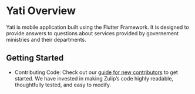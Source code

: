 # Yati Overview
Yati is mobile application built using the Flutter Framework. It is designed to provide answers to questions about services provided by governement ministries and their departments.

## Getting Started

* Contributing Code: Check out our [guide for new contributors](devenv.md) to get started. We have invested in making Zulip’s code highly readable, thoughtfully tested, and easy to modify.